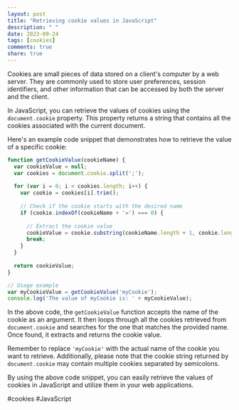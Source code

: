 ```yaml
---
layout: post
title: "Retrieving cookie values in JavaScript"
description: " "
date: 2023-09-24
tags: [cookies]
comments: true
share: true
---
```


Cookies are small pieces of data stored on a client's computer by a web server. They are commonly used to store user preferences, session identifiers, and other information that can be accessed by both the server and the client.

In JavaScript, you can retrieve the values of cookies using the `document.cookie` property. This property returns a string that contains all the cookies associated with the current document.

Here's an example code snippet that demonstrates how to retrieve the value of a specific cookie:

```javascript
function getCookieValue(cookieName) {
  var cookieValue = null;
  var cookies = document.cookie.split(';');
  
  for (var i = 0; i < cookies.length; i++) {
    var cookie = cookies[i].trim();
    
    // Check if the cookie starts with the desired name
    if (cookie.indexOf(cookieName + '=') === 0) {
      
      // Extract the cookie value
      cookieValue = cookie.substring(cookieName.length + 1, cookie.length);
      break;
    }
  }
  
  return cookieValue;
}

// Usage example
var myCookieValue = getCookieValue('myCookie');
console.log('The value of myCookie is: ' + myCookieValue);
```

In the above code, the `getCookieValue` function accepts the name of the cookie as an argument. It then loops through all the cookies retrieved from `document.cookie` and searches for the one that matches the provided name. Once found, it extracts and returns the cookie value.

Remember to replace `'myCookie'` with the actual name of the cookie you want to retrieve. Additionally, please note that the cookie string returned by `document.cookie` may contain multiple cookies separated by semicolons.

By using the above code snippet, you can easily retrieve the values of cookies in JavaScript and utilize them in your web applications. 

#cookies #JavaScript